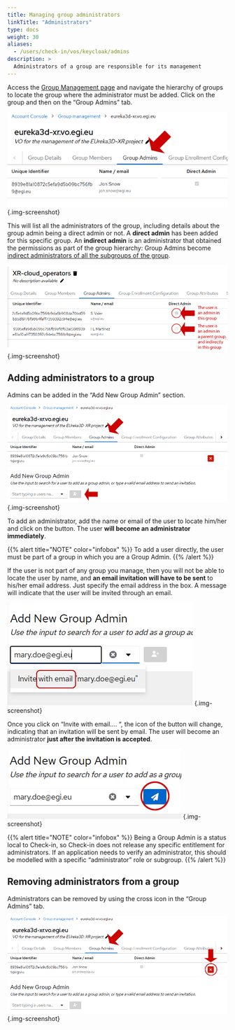 ```yaml
---
title: Managing group administrators
linkTitle: "Administrators"
type: docs
weight: 30
aliases:
  - /users/check-in/vos/keycloak/admins
description: >
  Administrators of a group are responsible for its management
---
```


Access the
[Group Management page](https://aai.egi.eu/auth/realms/id/account/#/groups/admingroups)
and navigate the hierarchy of groups to locate the group where the administrator
must be added. Click on the group and then on the “Group Admins” tab.

![Group Admins](./admin_menu.png) {.img-screenshot}

This will list all the administrators of the group, including details about the
group admin being a direct admin or not. A **direct admin** has been added for
this specific group. An **indirect admin** is an administrator that obtained the
permissions as part of the group hierarchy: Group Admins become
[indirect administrators of all the subgroups of the group](../#structure-of-a-group).

![Direct and indirect group admin](./admin_direct_indirect.png)
{.img-screenshot}

## Adding administrators to a group

Admins can be added in the “Add New Group Admin” section.

![Add new group admin](./admin_add.png) {.img-screenshot}

To add an administrator, add the name or email of the user to locate him/her and
click on the button. The user **will become an administrator immediately**.

{{% alert title="NOTE" color="infobox" %}} To add a user directly, the user must
be part of a group in which you are a Group Admin. {{% /alert %}}

If the user is not part of any group you manage, then you will not be able to
locate the user by name, and **an email invitation will have to be sent** to
his/her email address. Just specify the email address in the box. A message will
indicate that the user will be invited through an email.

![Invite group admin](./admin_add_email1.png) {.img-screenshot}

Once you click on “Invite with email…. “, the icon of the button will change,
indicating that an invitation will be sent by email. The user will become an
administrator **just after the invitation is accepted**.

![Send email to invite group admin](./admin_add_email2.png) {.img-screenshot}

{{% alert title="NOTE" color="infobox" %}} Being a Group Admin is a status local
to Check-in, so Check-in does not release any specific entitlement for
administrators. If an application needs to verify an administrator, this should
be modelled with a specific “administrator” role or subgroup. {{% /alert %}}

## Removing administrators from a group

Administrators can be removed by using the cross icon in the “Group Admins” tab.

![Remove group admin](./admin_delete.png) {.img-screenshot}
